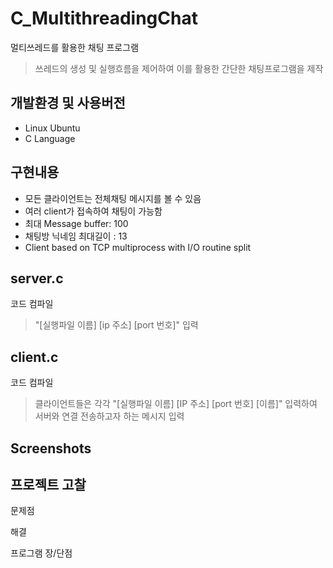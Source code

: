# C_MultithreadingChat
멀티쓰레드를 활용한 채팅 프로그램
> 쓰레드의 생성 및 실행흐름을 제어하여 이를 활용한 간단한 채팅프로그램을 제작

## 개발환경 및 사용버전
- Linux Ubuntu
- C Language

## 구현내용
- 모든 클라이언트는 전체채팅 메시지를 볼 수 있음
- 여러 client가 접속하여 채팅이 가능함
- 최대 Message buffer: 100
- 채팅방 닉네임 최대길이 : 13
- Client based on TCP multiprocess with I/O routine split

## server.c
코드 컴파일
> "[실행파일 이름] [ip 주소] [port 번호]" 입력

## client.c
코드 컴파일
> 클라이언트들은 각각 "[실행파일 이름] [IP 주소] [port 번호] [이름]" 입력하여 서버와 연결
> 전송하고자 하는 메시지 입력


## Screenshots


## 프로젝트 고찰
문제점


해결


프로그램 장/단점
